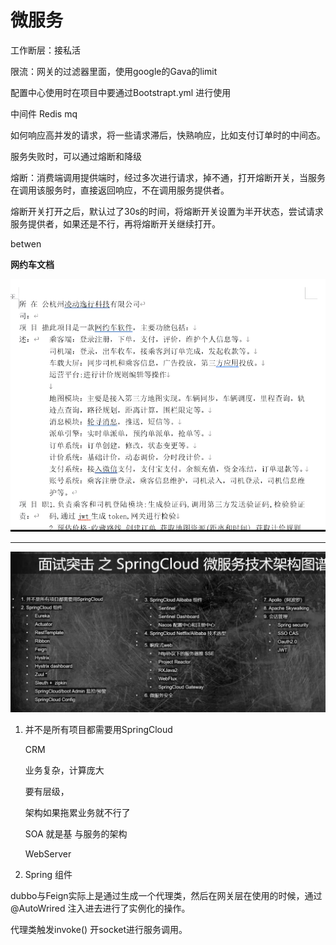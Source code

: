 # 微服务

工作断层：接私活

限流：网关的过滤器里面，使用google的Gava的limit

配置中心使用时在项目中要通过Bootstrapt.yml 进行使用

中间件  Redis mq

如何响应高并发的请求，将一些请求滞后，快熟响应，比如支付订单时的中间态。

服务失败时，可以通过熔断和降级

熔断：消费端调用提供端时，经过多次进行请求，掉不通，打开熔断开关，当服务在调用该服务时，直接返回响应，不在调用服务提供者。

熔断开关打开之后，默认过了30s的时间，将熔断开关设置为半开状态，尝试请求服务提供者，如果还是不行，再将熔断开关继续打开。

betwen



**网约车文档**

![image-20210326212526828](09_微服务_MT.assets/image-20210326212526828.png)

---

![image-20210329212717029](09_微服务_MT.assets/image-20210329212717029.png)



1. 并不是所有项目都需要用SpringCloud

   CRM 

   业务复杂，计算庞大

   要有层级，

   架构如果拖累业务就不行了

   SOA  就是基 与服务的架构

   WebServer

2. Spring 组件



dubbo与Feign实际上是通过生成一个代理类，然后在网关层在使用的时候，通过@AutoWrired 注入进去进行了实例化的操作。

代理类触发invoke() 开socket进行服务调用。

